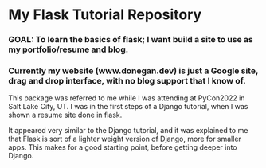 ﻿<h1>My Flask Tutorial Repository</h1>

<h3>GOAL: To learn the basics of flask; I want build a 
site to use as my portfolio/resume and blog.
</h3>

<h3>Currently my website (<a>www.donegan.dev</a>) is just a 
Google site, drag and drop interface, with no blog support 
that I know of.</h3>

This package was referred to me while I was attending at 
PyCon2022 in Salt Lake City, UT. I was in the first steps of
a Django tutorial, when I was shown a resume site done in 
flask. 

It appeared very similar to the Django tutorial, and 
it was explained to me that Flask is sort of a lighter weight
version of Django, more for smaller apps. This makes for a 
good starting point, before getting deeper into Django.
